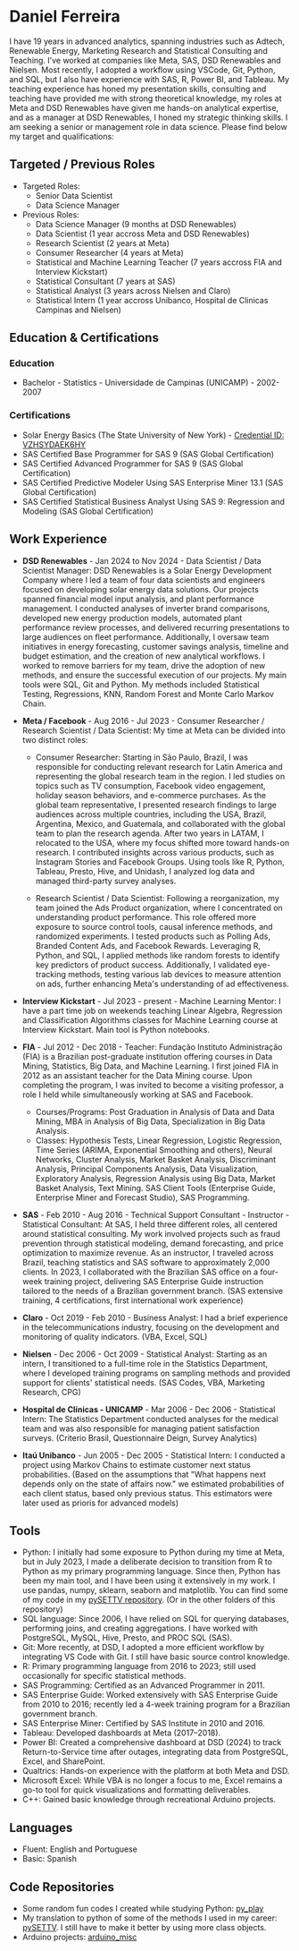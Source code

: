 # Daniel Ferreira
I have 19 years in advanced analytics, spanning industries such as Adtech, Renewable Energy, Marketing Research and Statistical Consulting and Teaching. I’ve worked at companies like Meta, SAS, DSD Renewables and Nielsen. Most recently, I adopted a workflow using VSCode, Git, Python, and SQL, but I also have experience with SAS, R, Power BI, and Tableau. My teaching experience has honed my presentation skills, consulting and teaching have provided me with strong theoretical knowledge, my roles at Meta and DSD Renewables have given me hands-on analytical expertise, and as a manager at DSD Renewables, I honed my strategic thinking skills. I am seeking a senior or management role in data science. Please find below my target and qualifications:

## Targeted / Previous Roles

- Targeted Roles: 
    - Senior Data Scientist 
    - Data Science Manager 
- Previous Roles:
    - Data Science Manager (9 months at DSD Renewables)
    - Data Scientist (1 year accross  Meta and DSD Renewables) 
    - Research Scientist (2 years at Meta)
    - Consumer Researcher (4 years at Meta)
    - Statistical and Machine Learning Teacher (7 years accross FIA and Interview Kickstart)
    - Statistical Consultant (7 years at SAS)
    - Statistical Analyst (3 years across Nielsen and Claro)
    - Statistical Intern (1 year accross Unibanco, Hospital de Clinicas Campinas and Nielsen) 

## Education & Certifications
### Education
- Bachelor - Statistics - Universidade de Campinas (UNICAMP) - 2002-2007
### Certifications
- Solar Energy Basics (The State University of New York) - [Credential ID: VZHSYDAEK6HY](https://www.coursera.org/account/accomplishments/verify/VZHSYDAEK6HY)
- SAS Certified Base Programmer for SAS 9 (SAS Global Certification)
- SAS Certified Advanced Programmer for SAS 9 (SAS Global Certification)
- SAS Certified Predictive Modeler Using SAS Enterprise Miner 13.1 (SAS Global Certification)
- SAS Certified Statistical Business Analyst Using SAS 9: Regression and Modeling (SAS Global Certification)

## Work Experience 
- **DSD Renewables** - Jan 2024 to Nov 2024 - Data Scientist / Data Scientist Manager: DSD Renewables is a Solar Energy Development Company where I led a team of four data scientists and engineers focused on developing solar energy data solutions. Our projects spanned financial model input analysis, and plant performance management. I conducted analyses of inverter brand comparisons, developed new energy production models, automated plant performance review processes, and delivered recurring presentations to large audiences on fleet performance. Additionally, I oversaw team initiatives in energy forecasting, customer savings analysis, timeline and budget estimation, and the creation of new analytical workflows. I worked to remove barriers for my team, drive the adoption of new methods, and ensure the successful execution of our projects. My main tools were SQL, Git and Python. My methods included Statistical Testing, Regressions, KNN, Random Forest and Monte Carlo Markov Chain.

- **Meta / Facebook** - Aug 2016 - Jul 2023 - Consumer Researcher / Research Scientist / Data Scientist: My time at Meta can be divided into two distinct roles:
    - Consumer Researcher:
Starting in São Paulo, Brazil, I was responsible for conducting relevant research for Latin America and representing the global research team in the region. I led studies on topics such as TV consumption, Facebook video engagement, holiday season behaviors, and e-commerce purchases. As the global team representative, I presented research findings to large audiences across multiple countries, including the USA, Brazil, Argentina, Mexico, and Guatemala, and collaborated with the global team to plan the research agenda. After two years in LATAM, I relocated to the USA, where my focus shifted more toward hands-on research. I contributed insights across various products, such as Instagram Stories and Facebook Groups. Using tools like R, Python, Tableau, Presto, Hive, and Unidash, I analyzed log data and managed third-party survey analyses.

    - Research Scientist / Data Scientist:
Following a reorganization, my team joined the Ads Product organization, where I concentrated on understanding product performance. This role offered more exposure to source control tools, causal inference methods, and randomized experiments. I tested products such as Polling Ads, Branded Content Ads, and Facebook Rewards. Leveraging R, Python, and SQL, I applied methods like random forests to identify key predictors of product success. Additionally, I validated eye-tracking methods, testing various lab devices to measure attention on ads, further enhancing Meta's understanding of ad effectiveness.

- **Interview Kickstart** - Jul 2023 - present -  Machine Learning Mentor: I have a part time job on weekends teaching Linear Algebra, Regression and Classification Algorithms classes for Machine Learning course at Interview Kickstart. Main tool is Python notebooks.

- **FIA** - Jul 2012 - Dec 2018 - Teacher: Fundação Instituto Administração (FIA) is a Brazilian post-graduate institution offering courses in Data Mining, Statistics, Big Data, and Machine Learning. I first joined FIA in 2012 as an assistant teacher for the Data Mining course. Upon completing the program, I was invited to become a visiting professor, a role I held while simultaneously working at SAS and Facebook.
    - Courses/Programs: Post Graduation in Analysis of Data and Data Mining, MBA in Analysis of Big Data, Specialization in Big Data Analysis.
    - Classes: Hypothesis Tests, Linear Regression, Logistic Regression, Time Series (ARIMA, Exponential Smoothing and others), Neural Networks, Cluster Analysis, Market Basket Analysis, Discriminant Analysis, Principal Components Analysis, Data Visualization, Exploratory Analysis, Regression Analysis using Big Data, Market Basket Analysis, Text Mining. SAS Client Tools (Enterprise Guide, Enterprise Miner and Forecast Studio), SAS Programming.   

- **SAS** - Feb 2010 - Aug 2016 - Technical Support Consultant - Instructor - Statistical Consultant: At SAS, I held three different roles, all centered around statistical consulting. My work involved projects such as fraud prevention through statistical modeling, demand forecasting, and price optimization to maximize revenue. As an instructor, I traveled across Brazil, teaching statistics and SAS software to approximately 2,000 clients. In 2023, I collaborated with the Brazilian SAS office on a four-week training project, delivering SAS Enterprise Guide instruction tailored to the needs of a Brazilian government branch. (SAS extensive training, 4 certifications, first international work experience)

- **Claro** - Oct 2019 - Feb 2010 - Business Analyst: I had a brief experience in the telecommunications industry, focusing on the development and monitoring of quality indicators. (VBA, Excel, SQL)

- **Nielsen** - Dec 2006 - Oct 2009 - Statistical Analyst: Starting as an intern, I transitioned to a full-time role in the Statistics Department, where I developed training programs on sampling methods and provided support for clients' statistical needs. (SAS Codes, VBA, Marketing Research, CPG) 

- **Hospital de Clínicas - UNICAMP** - Mar 2006 - Dec 2006 - Statistical Intern: The Statistics Department conducted analyses for the medical team and was also responsible for managing patient satisfaction surveys. (Criterio Brasil, Questionnaire Deign, Survey Analytics)

- **Itaú Unibanco** - Jun 2005 - Dec 2005 - Statistical Intern: I conducted a project using Markov Chains to estimate customer next status probabilities. (Based on the assumptions that "What happens next depends only on the state of affairs now." we estimated probabilities of each client status, based only previous status. This estimators were later used as prioris for advanced models)

## Tools
- Python: I initially had some exposure to Python during my time at Meta, but in July 2023, I made a deliberate decision to transition from R to Python as my primary programming language. Since then, Python has been my main tool, and I have been using it extensively in my work. I use pandas, numpy, sklearn, seaborn and matplotlib. You can find some of my code in my [pySETTV repository](https://github.com/danielrferreira/pySETTV). (Or in the other folders of this repository)
- SQL language: Since 2006, I have relied on SQL for querying databases, performing joins, and creating aggregations. I have worked with PostgreSQL, MySQL, Hive, Presto, and PROC SQL (SAS).
- Git: More recently, at DSD, I adopted a more efficient workflow by integrating VS Code with Git. I still have basic source control knowledge.
- R: Primary programming language from 2016 to 2023; still used occasionally for specific statistical methods.
- SAS Programming: Certified as an Advanced Programmer in 2011.
- SAS Enterprise Guide: Worked extensively with SAS Enterprise Guide from 2010 to 2016; recently led a 4-week training program for a Brazilian government branch.
- SAS Enterprise Miner: Certified by SAS Institute in 2010 and 2016.
- Tableau: Developed dashboards at Meta (2017–2018).
- Power BI: Created a comprehensive dashboard at DSD (2024) to track Return-to-Service time after outages, integrating data from PostgreSQL, Excel, and SharePoint.
- Qualtrics: Hands-on experience with the platform at both Meta and DSD.
- Microsoft Excel: While VBA is no longer a focus to me, Excel remains a go-to tool for quick visualizations and formatting deliverables.
- C++: Gained basic knowledge through recreational Arduino projects.

## Languages
- Fluent: English and Portuguese
- Basic: Spanish

## Code Repositories
- Some random fun codes I created while studying Python: [py_play](https://github.com/danielrferreira/py_play/blob/main/readme.md)
- My translation to python of some of the methods I used in my career: [pySETTV](https://github.com/danielrferreira/pySETTV). I still have to make it better by using more class objects.
- Arduino projects: [arduino_misc](https://github.com/danielrferreira/arduino_misc)
